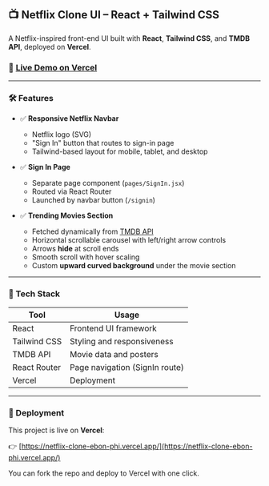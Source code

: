 ## 📺 Netflix Clone UI – React + Tailwind CSS

A Netflix-inspired front-end UI built with **React**, **Tailwind CSS**, and **TMDB API**, deployed on **Vercel**.

### 🔗 [Live Demo on Vercel](https://netflix-clone-ebon-phi.vercel.app/)

---

### 🛠️ Features

* ✅ **Responsive Netflix Navbar**

  * Netflix logo (SVG)
  * "Sign In" button that routes to sign-in page
  * Tailwind-based layout for mobile, tablet, and desktop

* ✅ **Sign In Page**

  * Separate page component (`pages/SignIn.jsx`)
  * Routed via React Router
  * Launched by navbar button (`/signin`)

* ✅ **Trending Movies Section**

  * Fetched dynamically from [TMDB API](https://developer.themoviedb.org/docs)
  * Horizontal scrollable carousel with left/right arrow controls
  * Arrows **hide** at scroll ends
  * Smooth scroll with hover scaling
  * Custom **upward curved background** under the movie section

---

### 🧱 Tech Stack

| Tool         | Usage                          |
| ------------ | ------------------------------ |
| React        | Frontend UI framework          |
| Tailwind CSS | Styling and responsiveness     |
| TMDB API     | Movie data and posters         |
| React Router | Page navigation (SignIn route) |
| Vercel       | Deployment                     |

---

### 🚀 Deployment

This project is live on **Vercel**:

👉 [https://netflix-clone-ebon-phi.vercel.app/](https://netflix-clone-ebon-phi.vercel.app/)

You can fork the repo and deploy to Vercel with one click.
